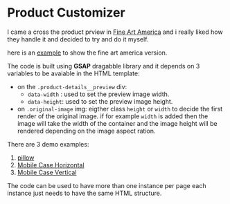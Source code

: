 # Product Customizer


I came a cross the product prview in [Fine Art America](https://fineartamerica.com/) and i really liked how they handle it and decided to try and do it myself.

here is an  [example](https://fineartamerica.com/products/the-hiding-place-joshua-smith-iphone-case-cover.html?phoneCaseType=iphone8)  to show the fine art america version.

The code is built using **GSAP** dragabble library and it depends on 3 variables to be avaiable in the HTML template:

 - on the `.product-details__preview` div:
	 - `data-width` : used to set the preview image width.
	 - `data-height`: used to set the preview image height.
 - on `.original-image` img:  eigther class `height` or `width` to decide the first render of the original image. if for example `width` is added then the image will take the width of the container and the image height will be rendered depending on the image aspect ration. 


There are 3 demo examples:
 1. [pillow](https://moamenezzat.github.io/product-preview/)  
 2. [Mobile Case Horizontal](https://moamenezzat.github.io/product-preview/mobile-hor.html)
 3. [Mobile Case Vertical](https://moamenezzat.github.io/product-preview/mobile-vert.html)

The code can be used to have more than one instance per page each instance just needs to have the same HTML structure.
